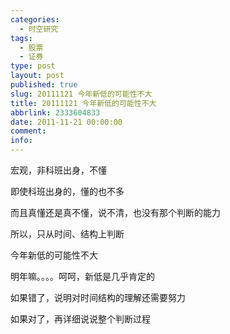 ```yaml
---
categories:
  - 时空研究
tags:
  - 股票
  - 证券
type: post
layout: post
published: true
slug: 20111121 今年新低的可能性不大
title: 20111121 今年新低的可能性不大
abbrlink: 2333604833
date: 2011-11-21 00:00:00
comment:
info:
---
```

宏观，非科班出身，不懂

即使科班出身的，懂的也不多

而且真懂还是真不懂，说不清，也没有那个判断的能力

所以，只从时间、结构上判断

今年新低的可能性不大

明年嘛。。。。呵呵，新低是几乎肯定的

如果错了，说明对时间结构的理解还需要努力

如果对了，再详细说说整个判断过程
